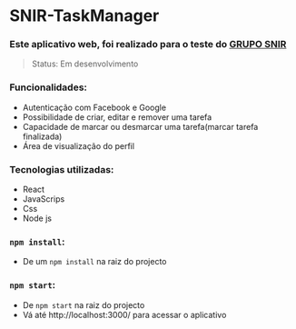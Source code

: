 # SNIR-TaskManager

### Este aplicativo web, foi realizado para o teste do [GRUPO SNIR](https://snir.co.ao/) 

>Status: Em desenvolvimento

### Funcionalidades:

- Autenticação com Facebook e Google
- Possibilidade de criar, editar e remover uma tarefa
- Capacidade de marcar ou desmarcar uma tarefa(marcar tarefa finalizada)
- Área de visualização do perfil

### Tecnologias utilizadas:
- React 
- JavaScrips
- Css
- Node js

### `npm install`:
- De um `npm install` na raiz do projecto

### `npm start`:
- De `npm start` na raiz do projecto
- Vá até http://localhost:3000/ para acessar o aplicativo
